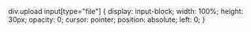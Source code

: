 
  div.upload input[type="file"] {
    display: input-block;
    width: 100%;
    height: 30px;
    opacity: 0;
    cursor: pointer;
    position: absolute;
    left: 0;
  }
